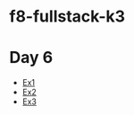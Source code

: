 # f8-fullstack-k3
<!DOCTYPE html>
<html lang="en">
  <head>
    <meta charset="UTF-8" />
    <meta name="viewport" content="width=device-width, initial-scale=1.0" />
    <title>Day-6</title>
  </head>
  <body>
    <h1> Day 6</h1>
    <ul>
      <li><a href="https://github.com/bach0128/f8-fullstack-k3/blob/main/Day6/Ex1/index.html">Ex1</a></li>
      <li><a href="https://github.com/bach0128/f8-fullstack-k3/blob/main/Day6/Ex2/index.html">Ex2</a></li>
      <li><a href="https://github.com/bach0128/f8-fullstack-k3/blob/main/Day6/Ex3/index.html">Ex3</a></li>
    </ul>
  </body>
</html>
